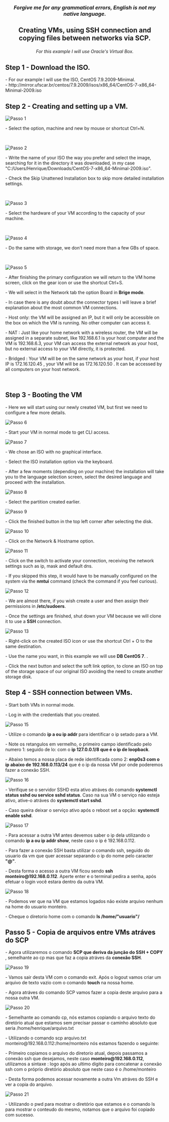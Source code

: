 <h3 p align="center" > <i>Forgive me for any grammatical errors, English is not my native language. </i> </h3></p>

<h2 p align="center" > Creating VMs, using SSH connection and copying files between networks via SCP.</p> </h2>

<i> <p align="center"> For this example I will use Oracle's Virtual Box.</p> </i>

## Step 1 - Download the ISO.
<p>- For our example I will use the ISO, CentOS 7.9.2009-Minimal. <br>
- http://mirror.ufscar.br/centos/7.9.2009/isos/x86_64/CentOS-7-x86_64-Minimal-2009.iso </p>

## Step 2 - Creating and setting up a VM.

![Passo 1](imgs/Passo_1.jpg)

<p> - Select the option, machine and new by mouse or shortcut Ctrl+N. </p><br>

![Passo 2](imgs/Passo_2.jpg)
        
<p>- Write the name of your ISO the way you prefer and select the image, searching for it in the directory it was downloaded, in my case "C:/Users/Henrique/Downloads/CentOS-7-x86_64-Minimal-2009.iso".

<p> - Check the Skip Unattened Installation box to skip more detailed installation settings. </p><br>

![Passo 3](imgs/Passo_3.jpg)

<p>- Select the hardware of your VM according to the capacity of your machine. </p><br>

![Passo 4](imgs/Passo_4.jpg)

<p> - Do the same with storage, we don't need more than a few GBs of space. </p><br>

![Passo 5](imgs/Passo_5.jpg)

</p> - After finishing the primary configuration we will return to the VM home screen, click on the gear icon or use the shortcut Ctrl+S. </p> 

<p> - We will select in the Network tab the option Board in <b>Brige mode</b>.</p>

<p> - In case there is any doubt about the connector types I will leave a brief explanation about the most common VM connections. </p>

<p> - Host only: the VM will be assigned an IP, but it will only be accessible on the box on which the VM is running. No other computer can access it. </p>

<p> - NAT : Just like your home network with a wireless router, the VM will be assigned in a separate subnet, like 192.168.6.1 is your host computer and the VM is 192.168.6.3, your VM can access the external network as your host, but no external access to your VM directly, it is protected. </p>

<p> - Bridged : Your VM will be on the same network as your host, if your host IP is 172.16.120.45 , your VM will be as 172.16.120.50 . It can be accessed by all computers on your host network. </p><br>

## Step 3 - Booting the VM

<p> - Here we will start using our newly created VM, but first we need to configure a few more details. </p>

![Passo 6](imgs/Passo_6.jpg)

<p> - Start your VM in normal mode to get CLI access. </p>

![Passo 7](imgs/Passo_7.png)

<p> - We chose an ISO with no graphical interface. </p>

<p> - Select the ISO installation option via the keyboard. </p>

<p> - After a few moments (depending on your machine) the installation will take you to the language selection screen, select the desired language and proceed with the installation. </p>

![Passo 8](imgs/Passo_8.png)

<p> - Select the partition created earlier. </p>

![Passo 9](imgs/Passo_9.png)

<p> - Click the finished button in the top left corner after selecting the disk. </p>

![Passo 10](imgs/Passo_10.png)

<p> - Click on the Network & Hostname option. </p>

![Passo 11](imgs/Passo_11.png)

<p> - Click on the switch to activate your connection, receiving the network settings such as ip, mask and default dns. </p>

<p> - If you skipped this step, it would have to be manually configured on the system via the <b>nmtui</b> command (check the command if you feel curious). </p>

![Passo 12](imgs/Passo_12.png)

<p> - We are almost there, if you wish create a user and then assign their permissions in <b>/etc/sudoers</b>. </p>

<p> - Once the settings are finished, shut down your VM because we will clone it to use a <b>SSH</b> connection. </p>

![Passo 13](imgs/Passo_13.png)

<p> - Right-click on the created ISO icon or use the shortcut Ctrl + O to the same destination. </p>

<p>- Use the name you want, in this example we will use <b>DB CentOS 7</b>. </b>. </p>

<p> - Click the next button and select the soft link option, to clone an ISO on top of the storage space of our original ISO avoiding the need to create another storage disk. </p>

## Step 4 - SSH connection between VMs.

<p> - Start both VMs in normal mode. </p> 

<p> - Log in with the credentials that you created. </p>

![Passo 15](imgs/Passo_15.png)

<p> - Utilize o comando <b>ip a ou ip addr</b> para identificar o ip setado para a VM. </p>

<p> - Note os retangulos em vermelho, o primeiro campo identificado pelo numero 1: seguido de lo: com o <b>ip 127.0.0.1/8 que é o ip de loopback</b>. </p>

<p> - Abaixo temos a nossa placa de rede identificada como 2: <b> enp0s3 com o ip abaixo de 192.168.0.113/24</b> que é o ip da nossa VM por onde poderemos fazer a conexão SSH. </p>


![Passo 16](imgs/Passo_16.png)

<p> - Verifique se o servidor SSHD esta ativo atráves do comando <b>systemctl status sshd ou service sshd status</b>. Caso na sua VM o serviço não esteja ativo, ative-o atráves do <b>systemctl start sshd</b>. </p>
<p> - Caso queira deixar o serviço ativo após o reboot set a opção: <b>systemctl enable sshd</b>. </p>

![Passo 17](imgs/Passo_17.png)

<p> - Para acessar a outra VM antes devemos saber o ip dela utilizando o comando <b>ip a ou ip addr show</b>, neste caso o ip é 192.168.0.112. </p>
<p> - Para fazer a conexão SSH basta utilizar o comando ssh, seguido do usuario da vm que quer acessar separando o ip do nome pelo caracter <b>"@"</b>. </p>
<p> - Desta forma o acesso a outra VM ficou sendo <b>ssh monteiro@192.168.0.112</b>. Aperte enter e o terminal pedira a senha, após efetuar o login você estara dentro da outra VM. </p>

![Passo 18](imgs/Passo_18.png)

<p> - Podemos ver que na VM que estamos logados não existe arquivo nenhum na home do usuario monteiro. </p>
<p> - Cheque o diretorio home com o comando <b>ls /home/"usuario"/ </b></p>
        
## Passo 5 - Copia de arquivos entre VMs atráves do SCP

<p> - Agora utilizaremos o comando <b>SCP que deriva da junção do SSH + COPY </b>, semelhante ao cp mas que faz a copia atráves da <b>conexão SSH</b>. </p>

![Passo 19](imgs/Passo_19.png)

<p> - Vamos sair desta VM com o comando exit. Após o logout vamos criar um arquivo de texto vazio com o comando <b>touch</b> na nossa home. </p>
<p> - Agora atráves do comando SCP vamos fazer a copia deste arquivo para a nossa outra VM. </p>

![Passo 20](imgs/Passo_20.png)
     
<p> - Semelhante ao comando cp, nós estamos copiando o arquivo texto do diretório atual que estamos sem precisar passar o caminho absoluto que seria /home/henrique/arquivo.txt </p>
<p>- Utilizando o comando scp arquivo.txt monteiro@192.168.0.112:/home/monteiro nós estamos fazendo o seguinte: </p>
        
<p> - Primeiro copiamos o arquivo do diretorio atual, depois passamos a conexão ssh que desejamos, neste caso <b>monteiro@192.168.0.112</b>, utilizamos a sintaxe : logo após ao ultimo digito para concatenar a conexão ssh com o próprio diretório absoluto que neste caso é o /home/monteiro </p>

<p> - Desta forma podemos acessar novamente a outra Vm atráves do SSH e ver a copia do arquivo. </p>

![Passo 21](imgs/Passo_21.png)

<p> - Utilizando o pwd para mostrar o diretório que estamos e o comando ls para mostrar o conteudo do mesmo, notamos que o arquivo foi copiado com sucesso. </p>

